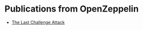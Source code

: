 # Publications from OpenZeppelin

- [The Last Challenge Attack](https://github.com/OpenZeppelin/publications/blob/main/papers/the-last-challenge-attack/)
